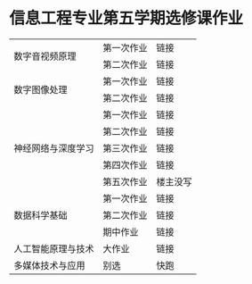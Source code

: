 # 信息工程专业第五学期选修课作业

<table>
  	<tr>
		<td rowspan="2">数字音视频原理</td>
		<td>第一次作业</td>
        <td>链接</td>
    </tr>
    <tr>
        <td>第二次作业</td>
        <td>链接</td>
    <tr>
    <tr>
		<td rowspan="2">数字图像处理</td>
		<td>第一次作业</td>
        <td>链接</td>
    </tr>
    <tr>
        <td>第二次作业</td>
        <td>链接</td>
    <tr>
    <tr>
		<td rowspan="5">神经网络与深度学习</td>
		<td>第一次作业</td>
        <td>链接</td>
    </tr>
    <tr>
        <td>第二次作业</td>
        <td>链接</td>
    </tr>
    <tr>
        <td>第三次作业</td>
        <td>链接</td>
    </tr>
    <tr>
        <td>第四次作业</td>
        <td>链接</td>
    </tr>
    <tr>
        <td>第五次作业</td>
        <td>楼主没写</td>
    </tr>
    <tr>
		<td rowspan="3">数据科学基础</td>
		<td>第一次作业</td>
        <td>链接</td>
    </tr>
    <tr>
        <td>第二次作业</td>
        <td>链接</td>
    </tr>
    <tr>
        <td>期中作业</td>
        <td>链接</td>
    </tr>
    <tr>
		<td>人工智能原理与技术</td>
		<td>大作业</td>
        <td>链接</td>
    </tr>
    <tr>
		<td>多媒体技术与应用</td>
		<td>别选</td>
        <td>快跑</td>
    </tr>
</table>

